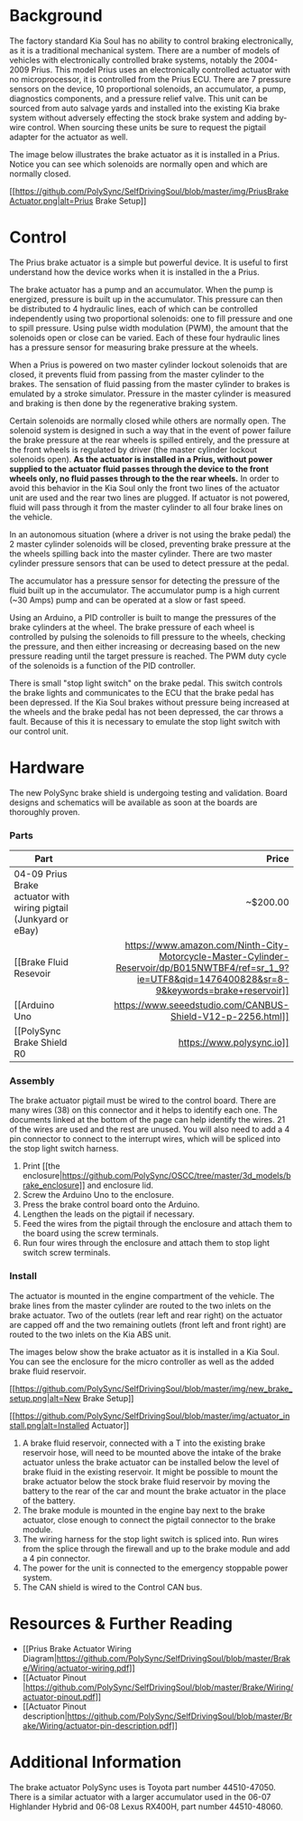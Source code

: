 # Background

The factory standard Kia Soul has no ability to control braking electronically, as it is a traditional mechanical system. There are a number of models of vehicles with electronically controlled brake systems, notably the 2004-2009 Prius. This model Prius uses an electronically controlled actuator with no microprocessor, it is controlled from the Prius ECU. There are 7 pressure sensors on the device, 10 proportional solenoids, an accumulator, a pump, diagnostics components, and a pressure relief valve. This unit can be sourced from auto salvage yards and installed into the existing Kia brake system without adversely effecting the stock brake system and adding by-wire control. When sourcing these units be sure to request the pigtail adapter for the actuator as well.

The image below illustrates the brake actuator as it is installed in a Prius. Notice you can see which solenoids are normally open and which are normally closed.

[[https://github.com/PolySync/SelfDrivingSoul/blob/master/img/PriusBrakeActuator.png|alt=Prius Brake Setup]]

# Control

The Prius brake actuator is a simple but powerful device. It is useful to first understand how the device works when it is installed in the a Prius.

The brake actuator has a pump and an accumulator. When the pump is energized, pressure is built up in the accumulator. This pressure can then be distributed to 4 hydraulic lines, each of which can be controlled independently using two proportional solenoids: one to fill pressure and one to spill pressure. Using pulse width modulation (PWM), the amount that the solenoids open or close can be varied. Each of these four hydraulic lines has a pressure sensor for measuring brake pressure at the wheels.

When a Prius is powered on two master cylinder lockout solenoids that are closed, it prevents fluid from passing from the master cylinder to the brakes. The sensation of fluid passing from the master cylinder to brakes is emulated by a stroke simulator. Pressure in the master cylinder is measured and braking is then done by the regenerative braking system.

Certain solenoids are normally closed while others are normally open. The solenoid system is designed in such a way that in the event of power failure the brake pressure at the rear wheels is spilled entirely, and the pressure at the front wheels is regulated by driver (the master cylinder lockout solenoids open). **As the actuator is installed in a Prius, without power supplied to the actuator fluid passes through the device to the front wheels only, no fluid passes through to the the rear wheels.** In order to avoid this behavior in the Kia Soul only the front two lines of the actuator unit are used and the rear two lines are plugged. If actuator is not powered, fluid will pass through it from the master cylinder to all four brake lines on the vehicle.

In an autonomous situation (where a driver is not using the brake pedal) the 2 master cylinder solenoids will be closed, preventing brake pressure at the the wheels spilling back into the master cylinder. There are two master cylinder pressure sensors that can be used to detect pressure at the pedal.

The accumulator has a pressure sensor for detecting the pressure of the fluid built up in the accumulator. The accumulator pump is a high current (~30 Amps) pump and can be operated at a slow or fast speed.

Using an Arduino, a PID controller is built to mange the pressures of the brake cylinders at the wheel. The brake pressure of each wheel is controlled by pulsing the solenoids to fill pressure to the wheels, checking the pressure, and then either increasing or decreasing based on the new pressure reading until the target pressure is reached. The PWM duty cycle of the solenoids is a function of the PID controller. 

There is small "stop light switch" on the brake pedal. This switch controls the brake lights and communicates to the ECU that the brake pedal has been depressed. If the Kia Soul brakes without pressure being increased at the wheels and the brake pedal has not been depressed, the car throws a fault. Because of this it is necessary to emulate the stop light switch with our control unit.

# Hardware

The new PolySync brake shield is undergoing testing and validation. Board designs and schematics will be available as soon at the boards are thoroughly proven.

### Parts

| Part          | Price  |
| ------------- | -----:|
| 04-09 Prius Brake actuator with wiring pigtail (Junkyard or eBay)     | ~$200.00 |
| [[Brake Fluid Resevoir| https://www.amazon.com/Ninth-City-Motorcycle-Master-Cylinder-Reservoir/dp/B015NWTBF4/ref=sr_1_9?ie=UTF8&qid=1476400828&sr=8-9&keywords=brake+reservoir]]      | ~$5.99 |
| [[Arduino Uno|https://www.seeedstudio.com/CANBUS-Shield-V12-p-2256.html]]      | $24.95 |
| [[PolySync Brake Shield R0|https://www.polysync.io]]      | $50.00 |


### Assembly

The brake actuator pigtail must be wired to the control board. There are many wires (38) on this connector and it helps to identify each one. The documents linked at the bottom of the page can help identify the wires. 21 of the wires are used and the rest are unused. You will also need to add a 4 pin connector to connect to the interrupt wires, which will be spliced into the stop light switch harness. 

1. Print [[the enclosure|https://github.com/PolySync/OSCC/tree/master/3d_models/brake_enclosure]] and enclosure lid.
2. Screw the Arduino Uno to the enclosure.
3. Press the brake control board onto the Arduino.
4. Lengthen the leads on the pigtail if necessary.
5. Feed the wires from the pigtail through the enclosure and attach them to the board using the screw terminals.
6. Run four wires through the enclosure and attach them to stop light switch screw terminals.

### Install

The actuator is mounted in the engine compartment of the vehicle. The brake lines from the master cylinder are routed to the two inlets on the brake actuator. Two of the outlets (rear left and rear right) on the actuator are capped off and the two remaining outlets (front left and front right) are routed to the two inlets on the Kia ABS unit.

The images below show the brake actuator as it is installed in a Kia Soul. You can see the enclosure for the micro controller as well as the added brake fluid reservoir.



[[https://github.com/PolySync/SelfDrivingSoul/blob/master/img/new_brake_setup.png|alt=New Brake Setup]]


[[https://github.com/PolySync/SelfDrivingSoul/blob/master/img/actuator_install.png|alt=Installed Actuator]]

1. A brake fluid reservoir, connected with a T into the existing brake reservoir hose, will need to be mounted above the intake of the brake actuator unless the brake actuator can be installed below the level of brake fluid in the existing reservoir. It might be possible to mount the brake actuator below the stock brake fluid reservoir by moving the battery to the rear of the car and mount the brake actuator in the place of the battery.
2. The brake module is mounted in the engine bay next to the brake actuator, close enough to connect the pigtail connector to the brake module. 
3. The wiring harness for the stop light switch is spliced into. Run wires from the splice through the firewall and up to the brake module and add a 4 pin connector. 
4. The power for the unit is connected to the emergency stoppable power system.
5. The CAN shield is wired to the Control CAN bus.

# Resources & Further Reading
* [[Prius Brake Actuator Wiring Diagram|https://github.com/PolySync/SelfDrivingSoul/blob/master/Brake/Wiring/actuator-wiring.pdf]]
* [[Actuator Pinout |https://github.com/PolySync/SelfDrivingSoul/blob/master/Brake/Wiring/actuator-pinout.pdf]]
* [[Actuator Pinout description|https://github.com/PolySync/SelfDrivingSoul/blob/master/Brake/Wiring/actuator-pin-description.pdf]]

# Additional Information
The brake actuator PolySync uses is Toyota part number 44510-47050. There is a similar actuator with a larger accumulator used in the 06-07 Highlander Hybrid and 06-08 Lexus RX400H, part number 44510-48060.
